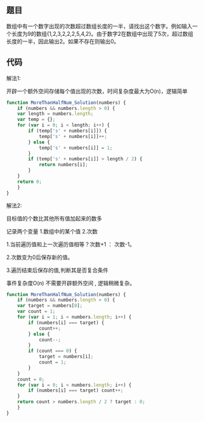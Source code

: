 <!--
 * @Descripttion: 
 * @version: 1.0.0
 * @Author: jimmiezhou
 * @Date: 2020-02-06 18:06:15
 * @LastEditors  : jimmiezhou
 * @LastEditTime : 2020-02-06 18:07:58
 -->
## 题目

数组中有一个数字出现的次数超过数组长度的一半，请找出这个数字。例如输入一个长度为9的数组{1,2,3,2,2,2,5,4,2}。由于数字2在数组中出现了5次，超过数组长度的一半，因此输出2。如果不存在则输出0。

## 代码

解法1:

开辟一个额外空间存储每个值出现的次数，时间复杂度最大为O(n)，逻辑简单

```js
function MoreThanHalfNum_Solution(numbers) {
    if (numbers && numbers.length > 0) {
    var length = numbers.length;
    var temp = {};
    for (var i = 0; i < length; i++) {
        if (temp['s' + numbers[i]]) {
            temp['s' + numbers[i]]++;
        } else {
            temp['s' + numbers[i]] = 1;
        }
        if (temp['s' + numbers[i]] > length / 2) {
            return numbers[i];
        }
    }
    return 0;
    }
}
```

解法2:

目标值的个数比其他所有值加起来的数多

记录两个变量 1.数组中的某个值 2.次数

1.当前遍历值和上一次遍历值相等？次数+1 ： 次数-1。

2.次数变为0后保存新的值。

3.遍历结束后保存的值,判断其是否复合条件

事件复杂度O(n) 不需要开辟额外空间 , 逻辑稍微复杂。

```js
function MoreThanHalfNum_Solution(numbers) {
    if (numbers && numbers.length > 0) {
    var target = numbers[0];
    var count = 1;
    for (var i = 1; i < numbers.length; i++) {
        if (numbers[i] === target) {
            count++;
        } else {
            count--;
        }
        if (count === 0) {
            target = numbers[i];
            count = 1;
        }
    }
    count = 0;
    for (var i = 0; i < numbers.length; i++) {
        if (numbers[i] === target) count++;
    }
    return count > numbers.length / 2 ? target : 0;
    }
}
```